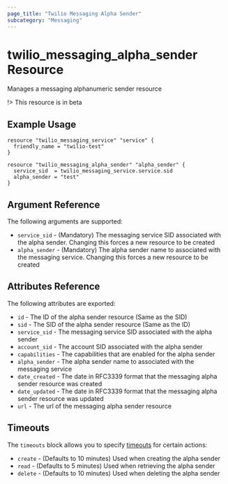 ```yaml
---
page_title: "Twilio Messaging Alpha Sender"
subcategory: "Messaging"
---
```


# twilio_messaging_alpha_sender Resource

Manages a messaging alphanumeric sender resource

!> This resource is in beta

## Example Usage

```hcl
resource "twilio_messaging_service" "service" {
  friendly_name = "twilio-test"
}

resource "twilio_messaging_alpha_sender" "alpha_sender" {
  service_sid  = twilio_messaging_service.service.sid
  alpha_sender = "test"
}
```

## Argument Reference

The following arguments are supported:

- `service_sid` - (Mandatory) The messaging service SID associated with the alpha sender. Changing this forces a new resource to be created
- `alpha_sender` - (Mandatory) The alpha sender name to associated with the messaging service. Changing this forces a new resource to be created

## Attributes Reference

The following attributes are exported:

- `id` - The ID of the alpha sender resource (Same as the SID)
- `sid` - The SID of the alpha sender resource (Same as the ID)
- `service_sid` - The messaging service SID associated with the alpha sender
- `account_sid` - The account SID associated with the alpha sender
- `capabilities` - The capabilities that are enabled for the alpha sender
- `alpha_sender` - The alpha sender name to associated with the messaging service
- `date_created` - The date in RFC3339 format that the messaging alpha sender resource was created
- `date_updated` - The date in RFC3339 format that the messaging alpha sender resource was updated
- `url` - The url of the messaging alpha sender resource

## Timeouts

The `timeouts` block allows you to specify [timeouts](https://www.terraform.io/docs/configuration/resources.html#timeouts) for certain actions:

- `create` - (Defaults to 10 minutes) Used when creating the alpha sender
- `read` - (Defaults to 5 minutes) Used when retrieving the alpha sender
- `delete` - (Defaults to 10 minutes) Used when deleting the alpha sender
